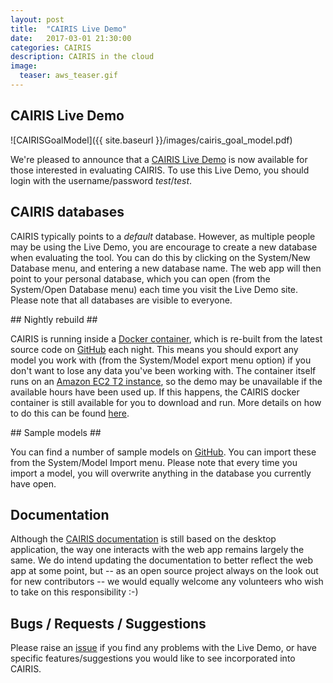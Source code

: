 ```yaml
---
layout: post
title:  "CAIRIS Live Demo"
date:   2017-03-01 21:30:00
categories: CAIRIS
description: CAIRIS in the cloud
image:
  teaser: aws_teaser.gif
---
```


## CAIRIS Live Demo ##

![CAIRISGoalModel]({{ site.baseurl }}/images/cairis_goal_model.pdf)

We're pleased to announce that a [CAIRIS Live Demo](http://ec2-34-250-69-147.eu-west-1.compute.amazonaws.com) is now available for those interested in evaluating CAIRIS.  To use this Live Demo, you should login with the username/password *test*/*test*.

## CAIRIS databases ##

CAIRIS typically points to a *default* database.  However, as multiple people may be using the Live Demo, you are encourage to create a new database when evaluating the tool.  You can do this by clicking on the System/New Database menu, and entering a new database name.  The web app will then point to your personal database, which you can open (from the System/Open Database menu) each time you visit the Live Demo site.  Please note that all databases are visible to everyone.

## Nightly rebuild ##

CAIRIS is running inside a [Docker container](http://cairis.org/cairis/docker/), which is re-built from the latest source code on [GitHub](https://github.com/failys/cairis) each night.  This means you should export any model you work with (from the System/Model export menu option) if you don't want to lose any data you've been working with.  The container itself runs on an [Amazon EC2 T2 instance](https://aws.amazon.com/ec2/instance-types/t2/), so the demo may be unavailable if the available hours have been used up.  If this happens, the CAIRIS docker container is still available for you to download and run.  More details on how to do this can be found [here](http://cairis.org/cairis/docker/).  

## Sample models ##

You can find a number of sample models on [GitHub](https://github.com/failys/cairis/tree/master/examples/exemplars).  You can import these from the System/Model Import menu.  Please note that every time you import a model, you will overwrite anything in the database you currently have open.

## Documentation ##

Although the [CAIRIS documentation](http://cairis.readthedocs.io/en/latest/) is still based on the desktop application, the way one interacts with the web app remains largely the same.  We do intend updating the documentation to better reflect the web app at some point, but -- as an open source project always on the look out for new contributors -- we would equally welcome any volunteers who wish to take on this responsibility :-)

## Bugs / Requests / Suggestions ##

Please raise an [issue](https://github.com/failys/persona_helper/issues) if you find any problems with the Live Demo, or have specific features/suggestions you would like to see incorporated into CAIRIS.
